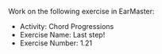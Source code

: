 Work on the following exercise in EarMaster:
- Activity: Chord Progressions
- Exercise Name: Last step!
- Exercise Number: 1.21
